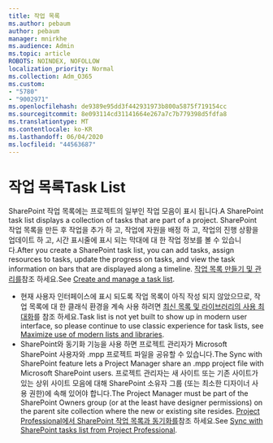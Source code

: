 ```yaml
---
title: 작업 목록
ms.author: pebaum
author: pebaum
manager: mnirkhe
ms.audience: Admin
ms.topic: article
ROBOTS: NOINDEX, NOFOLLOW
localization_priority: Normal
ms.collection: Adm_O365
ms.custom:
- "5780"
- "9002971"
ms.openlocfilehash: de9389e95dd3f442931973b800a5875f719154cc
ms.sourcegitcommit: 8e093114cd31141664e267a7c7b779398d5fdfa8
ms.translationtype: MT
ms.contentlocale: ko-KR
ms.lasthandoff: 06/04/2020
ms.locfileid: "44563687"
---
```

# <a name="task-list"></a><span data-ttu-id="c19da-102">작업 목록</span><span class="sxs-lookup"><span data-stu-id="c19da-102">Task List</span></span>

<span data-ttu-id="c19da-103">SharePoint 작업 목록에는 프로젝트의 일부인 작업 모음이 표시 됩니다.</span><span class="sxs-lookup"><span data-stu-id="c19da-103">A SharePoint task list displays a collection of tasks that are part of a project.</span></span> <span data-ttu-id="c19da-104">SharePoint 작업 목록을 만든 후 작업을 추가 하 고, 작업에 자원을 배정 하 고, 작업의 진행 상황을 업데이트 하 고, 시간 표시줄에 표시 되는 막대에 대 한 작업 정보를 볼 수 있습니다.</span><span class="sxs-lookup"><span data-stu-id="c19da-104">After you create a SharePoint task list, you can add tasks, assign resources to tasks, update the progress on tasks, and view the task information on bars that are displayed along a timeline.</span></span> <span data-ttu-id="c19da-105">[작업 목록 만들기 및 관리를](https://support.microsoft.com/office/466ad207-46fd-4c77-9af1-41bc23cec21a)참조 하세요.</span><span class="sxs-lookup"><span data-stu-id="c19da-105">See [Create and manage a task list](https://support.microsoft.com/office/466ad207-46fd-4c77-9af1-41bc23cec21a).</span></span>  

-   <span data-ttu-id="c19da-106">현재 사용자 인터페이스에 표시 되도록 작업 목록이 아직 작성 되지 않았으므로, 작업 목록에 대 한 클래식 환경을 계속 사용 하려면 [최신 목록 및 라이브러리의 사용 최대화](https://docs.microsoft.com/sharepoint/dev/transform/modernize-userinterface-lists-and-libraries)를 참조 하세요.</span><span class="sxs-lookup"><span data-stu-id="c19da-106">Task list is not yet built to show up in modern user interface, so please continue to use classic experience for task lists, see [Maximize use of modern lists and libraries](https://docs.microsoft.com/sharepoint/dev/transform/modernize-userinterface-lists-and-libraries).</span></span>
-   <span data-ttu-id="c19da-107">SharePoint와 동기화 기능을 사용 하면 프로젝트 관리자가 Microsoft SharePoint 사용자와 .mpp 프로젝트 파일을 공유할 수 있습니다.</span><span class="sxs-lookup"><span data-stu-id="c19da-107">The Sync with SharePoint feature lets a Project Manager share an .mpp project file with Microsoft SharePoint users.</span></span> <span data-ttu-id="c19da-108">프로젝트 관리자는 새 사이트 또는 기존 사이트가 있는 상위 사이트 모음에 대해 SharePoint 소유자 그룹 (또는 최소한 디자이너 사용 권한)에 속해 있어야 합니다.</span><span class="sxs-lookup"><span data-stu-id="c19da-108">The Project Manager must be part of the SharePoint Owners group (or at the least have designer permissions) on the parent site collection where the new or existing site resides.</span></span> <span data-ttu-id="c19da-109">[Project Professional에서 SharePoint 작업 목록과 동기화를](https://docs.microsoft.com/office/troubleshoot/project/sync-with-tasks-from-project)참조 하세요.</span><span class="sxs-lookup"><span data-stu-id="c19da-109">See [Sync with SharePoint tasks list from Project Professional](https://docs.microsoft.com/office/troubleshoot/project/sync-with-tasks-from-project).</span></span>